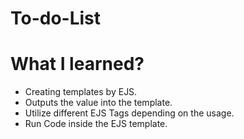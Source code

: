 # To-do-List

# What I learned?
- Creating templates by EJS.
- Outputs the value into the template.
- Utilize different EJS Tags depending on the usage.
- Run Code inside the EJS template.
